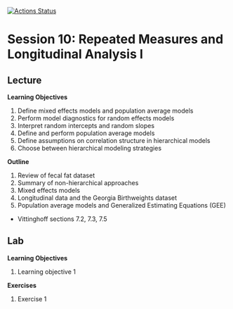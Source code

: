 <!-- badges: start -->
[![Actions Status](https://github.com/waldronbios2/session9/workflows/build/badge.svg)](https://github.com/waldronbios2/templatesession/actions)
<!-- badges: end -->

# Session 10: Repeated Measures and Longitudinal Analysis I

## Lecture

**Learning Objectives**

1. Define mixed effects models and population average models
2. Perform model diagnostics for random effects models
3. Interpret random intercepts and random slopes
4. Define and perform population average models
5. Define assumptions on correlation structure in hierarchical models
5. Choose between hierarchical modeling strategies

**Outline**

1. Review of fecal fat dataset
2. Summary of non-hierarchical approaches
2. Mixed effects models
3. Longitudinal data and the Georgia Birthweights dataset
4. Population average models and Generalized Estimating Equations (GEE)

* Vittinghoff sections 7.2, 7.3, 7.5

## Lab

**Learning Objectives**

1. Learning objective 1

**Exercises**

1. Exercise 1
